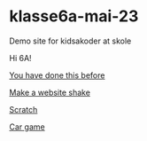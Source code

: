 # klasse6a-mai-23
Demo site for kidsakoder at skole

Hi 6A!

[You have done this before](https://photos.app.goo.gl/Nrx3ptG6Q3UdSgmW9)

[Make a website shake](https://gist.githubusercontent.com/jonathantneal/656b23d080994df1587f770f61d88c77/raw/205003863c3b3a93e252f3928918a3e348384b62/harlem-shake.js)

[Scratch](https://scratch.mit.edu/)

[Car game](https://scratch.mit.edu/projects/237972087/editor/)
